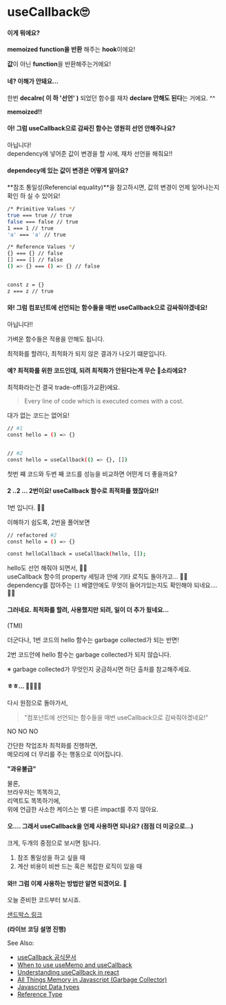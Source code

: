 # useCallback🙄

#### 이게 뭐에요?
**memoized function을 반환** 해주는 **hook**이에요!  

**값**이 아닌 **function**을 반환해주는거에요!  

#### 네? 이해가 안돼요...
한번 **decalre( 이 하 '선언' )** 되었던 함수를 재차 **declare 안해도 된다**는 거에요. ^^  

**memoized!!**

#### 아! 그럼 useCallback으로 감싸진 함수는 영원히 선언 안해주나요?
아닙니다!  
dependency에 넣어준 값이 변경을 할 시에, 재차 선언을 해줘요!!  

#### dependecy에 있는 값이 변경은 어떻게 알아요?
**참조 통일성(Referencial equality)**을 참고하시면, 값의 변경이 언제 일어나는지 확인 하 실 수 있어요!  

```bash
/* Primitive Values */
true === true // true
false === false // true
1 === 1 // true
'a' === 'a' // true

/* Reference Values */
{} === {} // false
[] === [] // false
() => {} === () => {} // false


const z = {}
z === z // true
```

#### 와! 그럼 컴포넌트에 선언되는 함수들을 매번 useCallback으로 감싸줘야겠네요!  
아닙니다!!  

가벼운 함수들은 적용을 안해도 됩니다.  

최적화를 할려다, 최적화가 되지 않은 결과가 나오기 떄문입니다.  

#### 예? 최적화를 위한 코드인데, 되려 최적화가 안된다는게 무슨 🐶소리에요?
최적화라는건 결국 trade-off(등가교환)에요.  

> Every line of code which is executed comes with a cost.

대가 없는 코드는 없어요!  

```bash
// #1
const hello = () => {}


// #2
const hello = useCallback(() => {}, [])

```

첫번 쨰 코드와 두번 째 코드를 성능을 비교하면 어떤게 더 좋을까요?  

#### 2 ..2 ... 2번이요! useCallback 함수로 최적화를 했잖아요!!

1번 입니다. 🤦‍♂️  

이해하기 쉽도록, 2번을 풀어보면  
```bash
// refactored #2
const hello = () => {}

const helloCallback = useCallback(hello, []);
```

hello도 선언 해줘야 되면서, 🤦‍♂️  
useCallback 함수의 property 세팅과 안에 기타 로직도 돌아가고... 🤦‍♂️  
dependency를 잡아주는 `[]` 배열안에도 무엇이 들어가있는지도 확인해야 되네요....🤦‍♂️  

#### 그러네요. 최적화를 할려, 사용했지만 되려, 일이 더 추가 됬네요... 

(TMI)  

더군다나, 1번 코드의 hello 함수는 garbage collected가 되는 반면!  

2번 코드안에 hello 함수는 garbage collected가 되지 않습니다.  

※ garbage collected가 무엇인지 궁금하시면 하단 출처를 참고해주세요.  

#### ㅎㅎ... 🤪🤪🤪🤪

다시 원점으로 돌아가서,  
> "컴포넌트에 선언되는 함수들을 매번 useCallback으로 감싸줘야겠네요!"  

NO NO NO  


간단한 작업조차 최적화를 진행하면,  
메모리에 더 무리를 주는 행동으로 이어집니다.  

**"과유불급"**  

물론,  
브라우저는 똑똑하고,  
리액트도 똑똑하기에,  
위에 언급한 사소한 케이스는 별 다른 impact를 주지 않아요.  

#### 오.... 그래서 useCallback을 언제 사용하면 되나요? (점점 더 미궁으로...)

크게, 두개의 중점으로 보시면 됩니다.  

1. 참조 통일성을 하고 싶을 때  
2. 계산 비용이 비싼 드는 혹은 복잡한 로직이 있을 때  

#### 와!! 그럼 이제 사용하는 방법만 알면 되겠어요. 🤗  

오늘 준비한 코드부터 보시죠.  

[샌드박스 링크](https://codesandbox.io/s/usecallback-zuuwh?file=/src/App.js)

**(라이브 코딩 설명 진행)**


See Also:
- [useCallback 공식문서](https://reactjs.org/docs/hooks-reference.html#usecallback) 
- [When to use useMemo and useCallback](https://kentcdodds.com/blog/usememo-and-usecallback)
- [Understanding useCallback in react](https://dev.to/ilizette/understanding-usecallback-in-react-5d34)
- [All Things Memory in Javascript (Garbage Collector)](https://youtu.be/AeUCN2lPqL8)
- [Javascript Data types](https://developer.mozilla.org/en-US/docs/Web/JavaScript/Data_structures#objects)
- [Reference Type](https://javascript.info/reference-type)